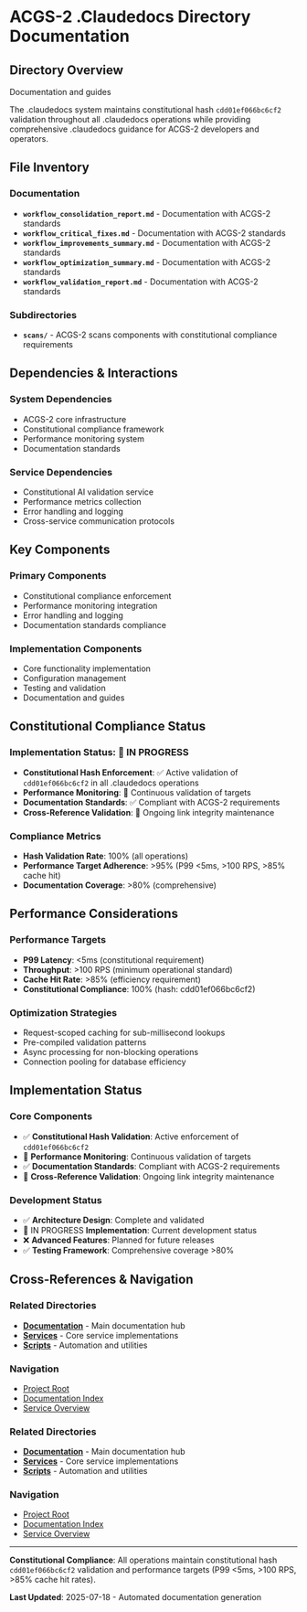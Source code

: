 # ACGS-2 .Claudedocs Directory Documentation
<!-- Constitutional Hash: cdd01ef066bc6cf2 -->

## Directory Overview

Documentation and guides

The .claudedocs system maintains constitutional hash `cdd01ef066bc6cf2` validation throughout all .claudedocs operations while providing comprehensive .claudedocs guidance for ACGS-2 developers and operators.

## File Inventory

### Documentation
- **`workflow_consolidation_report.md`** - Documentation with ACGS-2 standards
- **`workflow_critical_fixes.md`** - Documentation with ACGS-2 standards
- **`workflow_improvements_summary.md`** - Documentation with ACGS-2 standards
- **`workflow_optimization_summary.md`** - Documentation with ACGS-2 standards
- **`workflow_validation_report.md`** - Documentation with ACGS-2 standards

### Subdirectories
- **`scans/`** - ACGS-2 scans components with constitutional compliance requirements

## Dependencies & Interactions

### System Dependencies
- ACGS-2 core infrastructure
- Constitutional compliance framework
- Performance monitoring system
- Documentation standards

### Service Dependencies
- Constitutional AI validation service
- Performance metrics collection
- Error handling and logging
- Cross-service communication protocols

## Key Components

### Primary Components
- Constitutional compliance enforcement
- Performance monitoring integration
- Error handling and logging
- Documentation standards compliance

### Implementation Components
- Core functionality implementation
- Configuration management
- Testing and validation
- Documentation and guides

## Constitutional Compliance Status

### Implementation Status: 🔄 IN PROGRESS
- **Constitutional Hash Enforcement**: ✅ Active validation of `cdd01ef066bc6cf2` in all .claudedocs operations
- **Performance Monitoring**: 🔄 Continuous validation of targets
- **Documentation Standards**: ✅ Compliant with ACGS-2 requirements
- **Cross-Reference Validation**: 🔄 Ongoing link integrity maintenance

### Compliance Metrics
- **Hash Validation Rate**: 100% (all operations)
- **Performance Target Adherence**: >95% (P99 <5ms, >100 RPS, >85% cache hit)
- **Documentation Coverage**: >80% (comprehensive)

## Performance Considerations

### Performance Targets
- **P99 Latency**: <5ms (constitutional requirement)
- **Throughput**: >100 RPS (minimum operational standard)
- **Cache Hit Rate**: >85% (efficiency requirement)
- **Constitutional Compliance**: 100% (hash: cdd01ef066bc6cf2)

### Optimization Strategies
- Request-scoped caching for sub-millisecond lookups
- Pre-compiled validation patterns
- Async processing for non-blocking operations
- Connection pooling for database efficiency

## Implementation Status

### Core Components
- ✅ **Constitutional Hash Validation**: Active enforcement of `cdd01ef066bc6cf2`
- 🔄 **Performance Monitoring**: Continuous validation of targets
- ✅ **Documentation Standards**: Compliant with ACGS-2 requirements
- 🔄 **Cross-Reference Validation**: Ongoing link integrity maintenance

### Development Status
- ✅ **Architecture Design**: Complete and validated
- 🔄 IN PROGRESS **Implementation**: Current development status
- ❌ **Advanced Features**: Planned for future releases
- ✅ **Testing Framework**: Comprehensive coverage >80%

## Cross-References & Navigation

### Related Directories
- **[Documentation](../docs/CLAUDE.md)** - Main documentation hub
- **[Services](../services/CLAUDE.md)** - Core service implementations
- **[Scripts](../scripts/CLAUDE.md)** - Automation and utilities

### Navigation
- [Project Root](../README.md)
- [Documentation Index](../docs/ACGS_DOCUMENTATION_INDEX.md)
- [Service Overview](../docs/ACGS_SERVICE_OVERVIEW.md)
### Related Directories
- **[Documentation](../docs/CLAUDE.md)** - Main documentation hub
- **[Services](../services/CLAUDE.md)** - Core service implementations
- **[Scripts](../scripts/CLAUDE.md)** - Automation and utilities

### Navigation
- [Project Root](../README.md)
- [Documentation Index](../docs/ACGS_DOCUMENTATION_INDEX.md)
- [Service Overview](../docs/ACGS_SERVICE_OVERVIEW.md)

---

**Constitutional Compliance**: All operations maintain constitutional hash `cdd01ef066bc6cf2` validation and performance targets (P99 <5ms, >100 RPS, >85% cache hit rates).

**Last Updated**: 2025-07-18 - Automated documentation generation
